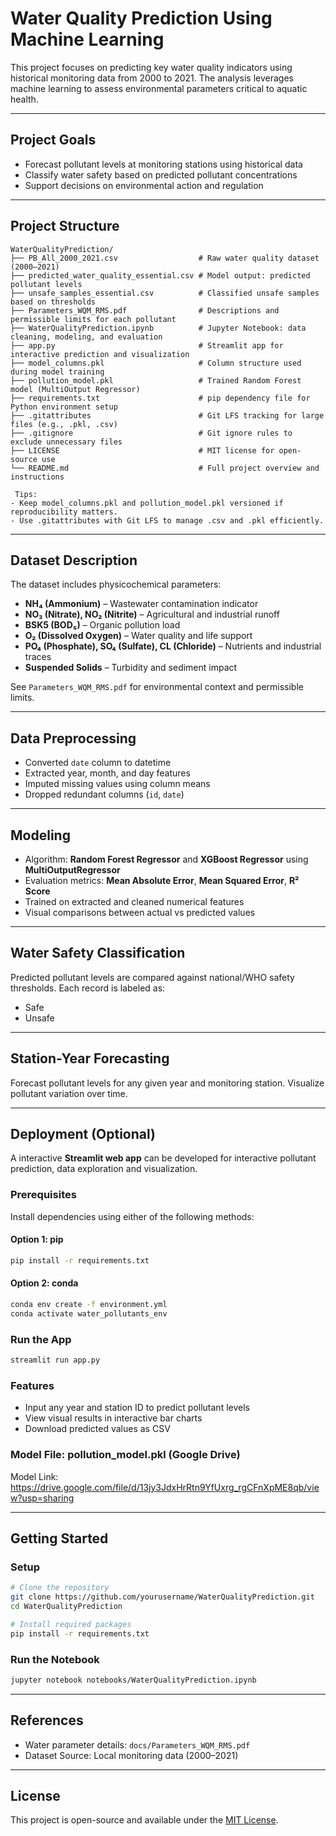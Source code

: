 #  Water Quality Prediction Using Machine Learning

This project focuses on predicting key water quality indicators using historical monitoring data from 2000 to 2021. The analysis leverages machine learning to assess environmental parameters critical to aquatic health.

---

##  Project Goals

- Forecast pollutant levels at monitoring stations using historical data
- Classify water safety based on predicted pollutant concentrations
- Support decisions on environmental action and regulation

---

##  Project Structure

```
WaterQualityPrediction/
├── PB_All_2000_2021.csv                  # Raw water quality dataset (2000–2021)
├── predicted_water_quality_essential.csv # Model output: predicted pollutant levels
├── unsafe_samples_essential.csv          # Classified unsafe samples based on thresholds
├── Parameters_WQM_RMS.pdf                # Descriptions and permissible limits for each pollutant
├── WaterQualityPrediction.ipynb          # Jupyter Notebook: data cleaning, modeling, and evaluation
├── app.py                                # Streamlit app for interactive prediction and visualization
├── model_columns.pkl                     # Column structure used during model training
├── pollution_model.pkl                   # Trained Random Forest model (MultiOutput Regressor)
├── requirements.txt                      # pip dependency file for Python environment setup
├── .gitattributes                        # Git LFS tracking for large files (e.g., .pkl, .csv)
├── .gitignore                            # Git ignore rules to exclude unnecessary files
├── LICENSE                               # MIT license for open-source use
└── README.md                             # Full project overview and instructions

 Tips:
- Keep model_columns.pkl and pollution_model.pkl versioned if reproducibility matters.
- Use .gitattributes with Git LFS to manage .csv and .pkl efficiently.

```

---

##  Dataset Description

The dataset includes physicochemical parameters:

- **NH₄ (Ammonium)** – Wastewater contamination indicator
- **NO₃ (Nitrate), NO₂ (Nitrite)** – Agricultural and industrial runoff
- **BSK5 (BOD₅)** – Organic pollution load
- **O₂ (Dissolved Oxygen)** – Water quality and life support
- **PO₄ (Phosphate), SO₄ (Sulfate), CL (Chloride)** – Nutrients and industrial traces
- **Suspended Solids** – Turbidity and sediment impact

 See `Parameters_WQM_RMS.pdf` for environmental context and permissible limits.

---

##  Data Preprocessing

- Converted `date` column to datetime
- Extracted year, month, and day features
- Imputed missing values using column means
- Dropped redundant columns (`id`, `date`)

---

##  Modeling

- Algorithm: **Random Forest Regressor** and **XGBoost Regressor** using **MultiOutputRegressor** 
- Evaluation metrics: **Mean Absolute Error**, **Mean Squared Error**, **R² Score**
- Trained on extracted and cleaned numerical features
- Visual comparisons between actual vs predicted values 

---

##  Water Safety Classification

Predicted pollutant levels are compared against national/WHO safety thresholds. Each record is labeled as:  
-  Safe  
-  Unsafe  

---

##  Station-Year Forecasting

Forecast pollutant levels for any given year and monitoring station. Visualize pollutant variation over time.

---

##  Deployment (Optional)

A interactive **Streamlit web app** can be developed for interactive pollutant prediction, data exploration and visualization.

###  Prerequisites

Install dependencies using either of the following methods:

#### Option 1: pip

```bash
pip install -r requirements.txt
```
#### Option 2: conda

```bash
conda env create -f environment.yml
conda activate water_pollutants_env
```

###  Run the App

```bash
streamlit run app.py
```

###  Features

- Input any year and station ID to predict pollutant levels
- View visual results in interactive bar charts
- Download predicted values as CSV

###  Model File: pollution_model.pkl (Google Drive)
Model Link: https://drive.google.com/file/d/13jy3JdxHrRtn9YfUxrg_rgCFnXpME8qb/view?usp=sharing

---

##  Getting Started

###  Setup

```bash
# Clone the repository
git clone https://github.com/yourusername/WaterQualityPrediction.git
cd WaterQualityPrediction

# Install required packages
pip install -r requirements.txt
```

###  Run the Notebook

```bash
jupyter notebook notebooks/WaterQualityPrediction.ipynb
```

---

##  References

-  Water parameter details: `docs/Parameters_WQM_RMS.pdf`
-  Dataset Source: Local monitoring data (2000–2021)

---

##  License

This project is open-source and available under the [MIT License](LICENSE).

